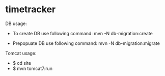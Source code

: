 timetracker
===========

DB usage:

* To create DB use following command: mvn -N db-migration:create

* Prepopuate DB use following command: mvn -N db-migration:migrate


Tomcat usage:

* $ cd site
* $ mvn tomcat7:run



